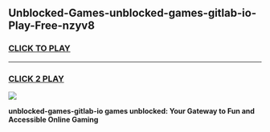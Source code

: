 
## Unblocked-Games-unblocked-games-gitlab-io-Play-Free-nzyv8
<h3>
<a href="https://premium76.site?title=unblocked-games-gitlab-io&ref=22A">CLICK TO PLAY</a></h3>
<hr>

<h3>
<a href="https://premium76.site?title=unblocked-games-gitlab-io&ref=22A">CLICK 2 PLAY</a>
  
</h3>

<a href="https://premium76.site?title=unblocked-games-gitlab-io&ref=22A"><img src="https://clearcache.store/games.png"></a>


**unblocked-games-gitlab-io games unblocked: Your Gateway to Fun and Accessible Online Gaming**
